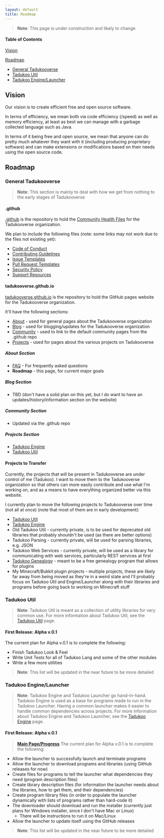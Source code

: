 ```yaml
---
layout: default
title: Roadmap
---
```


> **Note**: This page is under construction and likely to change

#### Table of Contents
[Vision](#vision)

[Roadmap](#roadmap)
* [General Tadukooverse](#general-tadukooverse)
* [Tadukoo Util](#tadukoo-util)
* [Tadukoo Engine/Launcher](#tadukoo-enginelauncher)

## Vision
Our vision is to create efficient free and open source software.

In terms of efficiency, we mean both via code efficiency (/speed) as well as memory efficiency, at least as best we can manage with a garbage collected language such as Java.

In terms of it being free and open source, we mean that anyone can do pretty much whatever they want with it (including producing proprietary software) and can make 
extensions or modifications based on their needs using the open source code.

## Roadmap

### General Tadukooverse
> **Note**: This section is mainly to deal with how we get from nothing to the early stages of Tadukooverse

#### .github
[.github](https://github.com/Tadukooverse/.github) is the repository to hold the [Community Health Files](https://docs.github.com/en/github/building-a-strong-community/creating-a-default-community-health-file) for the Tadukooverse organization.

We plan to include the following files (note: some links may not work due to the files not existing yet):
* [Code of Conduct](/community/CODE_OF_CONDUCT.html)
* [Contributing Guidelines](/community/CONTRIBUTING.html)
* [Issue Templates](https://github.com/Tadukooverse/.github/.github/ISSUE_TEMPLATE)
* [Pull Request Templates](https://github.com/Tadukooverse/.github/.github/PULL_REQUEST_TEMPLATE)
* [Security Policy](/community/SECURITY.md)
* [Support Resources](/community/SUPPORT.md)

#### tadukooverse.github.io
[tadukooverse.github.io](https://github.com/Tadukooverse/tadukooverse.github.io) is the repository to hold the GitHub pages website for the Tadukooverse organization.

It'll have the following sections:
* [About](/about.html) - used for general pages about the Tadukooverse organization
* [Blog](/blog.html) - used for blogging/updates for the Tadukooverse organization
* [Community](/community.html) - used to link to the default community pages from the .github repo
* [Projects](/projects.html) - used for pages about the various projects on Tadukooverse

##### About Section
* [FAQ](/about/faq.html) - For frequently asked questions
* **Roadmap** - this page, for current major goals

##### Blog Section
* TBD (don't have a solid plan on this yet, but I do want to have an updates/history/information section on the website)

##### Community Section
* Updated via the .github repo

##### Projects Section
* [Tadukoo Engine](/project/TadukooEngine.html)
* [Tadukoo Util](/project/TadukooUtil.html)

#### Projects to Transfer
Currently, the projects that will be present in Tadukooverse are under control of me (Tadukoo). I want to move them to the Tadukooverse organization so that others can more easily contribute and use what I'm working on, and as a means to have everything organized better via this website.

I currently plan to move the following projects to Tadukooverse over time (not all at once) (note that most of them are in early development):
* [Tadukoo Util](https://github.com/Tadukoo/TadukooUtil)
* [Tadukoo Engine](https://github.com/Tadukoo/TadukooEngine)
* Old Tadukoo Util - currently private, is to be used for deprecated old libraries that probably shouldn't be used (as there are better options)
* Tadukoo Parsing - currently private, will be used for parsing libraries, e.g. JSON
* Tadukoo Web Services - currently private, will be used as a library for communicating with web services, particularly REST services at first
* [Tadukoo Genealogy](https://github.com/Tadukoo/TadukooGenealogy) - meant to be a free genealogy program that allows for plugins
* My Minecraft/Bukkit plugin projects - multiple projects, these are likely far away from being moved as they're in a weird state and I'll probably focus on Tadukoo Util and Engine/Launcher along with their libraries and programs before going back to working on Minecraft stuff

### Tadukoo Util
> **Note**: Tadukoo Util is meant as a collection of utility libraries for very common use. For more information about Tadukoo Util, see the 
[Tadukoo Util](/project/TadukooUtil.html) page.

#### First Release: Alpha v.0.1
The current plan for Alpha v.0.1 is to complete the following:
- Finish Tadukoo Look & Feel
- Write Unit Tests for all of Tadukoo Lang and some of the other modules
- Write a few more utilities
> **Note**: This list will be updated in the near future to be more detailed

### Tadukoo Engine/Launcher
> **Note**: Tadukoo Engine and Tadukoo Launcher go hand-in-hand. Tadukoo Engine is used as a base for programs made to run in the Tadukoo Launcher. Having a common launcher 
makes it easier to handle common dependencies across projects. For more information about Tadukoo Engine and Tadukoo Launcher, see the 
[Tadukoo Engine](project/TadukooEngine.html) page.

#### First Release: Alpha v.0.1
> **[Main Page/Progress](https://github.com/Tadukoo/TadukooEngine/milestone/1)**
The current plan for Alpha v.0.1 is to complete the following:
- Allow the launcher to successfully launch and terminate programs
- Allow the launcher to download programs and libraries (using GitHub releases for now)
- Create files for programs to tell the launcher what dependencies they need (program description files)
- Create library description files (for information the launcher needs about the libraries, how to get them, and their dependencies)
- Create program library files (in order to populate the launcher dynamically with lists of programs rather than hard-code it)
- The downloader should download and run the installer (currently just plans for Windows installer, since I don't have Mac or Linux)
	- There will be instructions to run it on Mac/Linux
- Allow the launcher to update itself using the GitHub releases
> **Note**: This list will be updated in the near future to be more detailed

